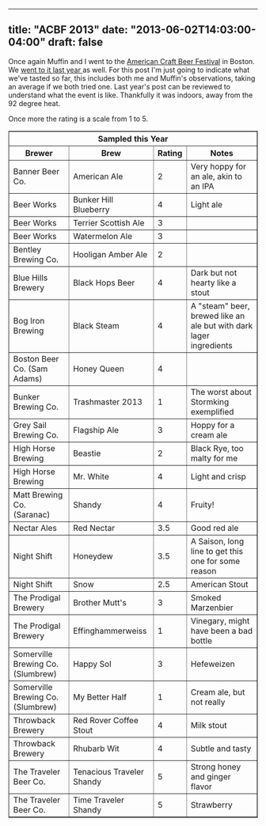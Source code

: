 
---
title: "ACBF 2013"
date: "2013-06-02T14:03:00-04:00"
draft: false
---

Once again Muffin and I went to the [American Craft Beer Festival](http://beeradvocate.com/acbf/) in Boston. We <a href="http://blogs-brolem.rhcloud.com/node/854">went to it last year </a>as well. For this post I'm just going to indicate what we've tasted so far, this includes both me and Muffin's observations, taking an average if we both tried one. Last year's post can be reviewed to understand what the event is like. Thankfully it was indoors, away from the 92 degree heat.

Once more the rating is a scale from 1 to 5.

<table border="1">
  <tr>
    <th colspan="4">Sampled this Year</th>
  </tr>
  <tr>
    <th>Brewer</th><th>Brew</th><th>Rating</th><th>Notes</th>
  </tr>
  <tr>
    <td>Banner Beer Co.</td><td>American Ale</td><td>2</td><td>Very hoppy for an ale, akin to an IPA</td>
  </tr>
  <tr>
    <td>Beer Works</td><td>Bunker Hill Blueberry</td><td>4</td><td>Light ale</td>
  </tr>
  <tr>
    <td>Beer Works</td><td>Terrier Scottish Ale</td><td>3</td><td></td>
  </tr>
  <tr>
    <td>Beer Works</td><td>Watermelon Ale</td><td>3</td><td></td>
  </tr>
  <tr>
    <td>Bentley Brewing Co.</td><td>Hooligan Amber Ale</td><td>2</td><td></td>
  </tr>
  <tr>
    <td>Blue Hills Brewery</td><td>Black Hops Beer</td><td>4</td><td>Dark but not hearty like a stout</td>
  </tr>
  <tr>
    <td>Bog Iron Brewing</td><td>Black Steam</td><td>4</td><td>A "steam" beer, brewed like an ale but with dark lager ingredients</td>
  </tr>
  <tr>
    <td>Boston Beer Co. (Sam Adams)</td><td>Honey Queen</td><td>4</td><td></td>
  </tr>
  <tr>
    <td>Bunker Brewing Co.</td><td>Trashmaster 2013</td><td>1</td><td>The worst about Stormking exemplified</td>
  </tr>
  <tr>
    <td>Grey Sail Brewing Co.</td><td>Flagship Ale</td><td>3</td><td>Hoppy for a cream ale</td>
  </tr>
  <tr>
    <td>High Horse Brewing</td><td>Beastie</td><td>2</td><td>Black Rye, too malty for me</td>
  </tr>
  <tr>
    <td>High Horse Brewing</td><td>Mr. White</td><td>4</td><td>Light and crisp</td>
  </tr>
  <tr>
    <td>Matt Brewing Co. (Saranac)</td><td>Shandy</td><td>4</td><td>Fruity!</td>
  </tr>
  <tr>
    <td>Nectar Ales</td><td>Red Nectar</td><td>3.5</td><td>Good red ale</td>
  </tr>
  <tr>
    <td>Night Shift</td><td>Honeydew</td><td>3.5</td><td>A Saison, long line to get this one for some reason</td>
  </tr>
  <tr>
    <td>Night Shift</td><td>Snow</td><td>2.5</td><td>American Stout</td>
  </tr>
  <tr>
    <td>The Prodigal Brewery</td><td>Brother Mutt's</td><td>3</td><td>Smoked Marzenbier</td>
  </tr>
  <tr>
    <td>The Prodigal Brewery</td><td>Effinghammerweiss</td><td>1</td><td>Vinegary, might have been a bad bottle</td>
  </tr>
  <tr>
    <td>Somerville Brewing Co. (Slumbrew)</td><td>Happy Sol</td><td>3</td><td>Hefeweizen</td>
  </tr>
  <tr>
    <td>Somerville Brewing Co. (Slumbrew)</td><td>My Better Half</td><td>1</td><td>Cream ale, but not really</td>
  </tr>
  <tr>
    <td>Throwback Brewery</td><td>Red Rover Coffee Stout</td><td>4</td><td>Milk stout</td>
  </tr>
  <tr>
    <td>Throwback Brewery</td><td>Rhubarb Wit</td><td>4</td><td>Subtle and tasty</td>
  </tr>
  <tr>
    <td>The Traveler Beer Co.</td><td>Tenacious Traveler Shandy</td><td>5</td><td>Strong honey and ginger flavor</td>
  </tr>
  <tr>
    <td>The Traveler Beer Co.</td><td>Time Traveler Shandy</td><td>5</td><td>Strawberry</td>
  </tr>
</table>
<br/>
